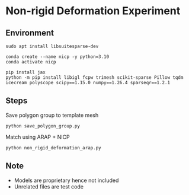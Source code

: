 # Non-rigid Deformation Experiment
## Environment

```
sudo apt install libsuitesparse-dev
```

```
conda create --name nicp -y python=3.10
conda activate nicp

pip install jax
python -m pip install libigl fcpw trimesh scikit-sparse Pillow tqdm icecream polyscope scipy==1.15.0 numpy==1.26.4 sparseqr==1.2.1
```

## Steps
Save polygon group to template mesh
```
python save_polygon_group.py
```

Match using ARAP + NICP
```
python non_rigid_deformation_arap.py
```


## Note
- Models are proprietary hence not included
- Unrelated files are test code
